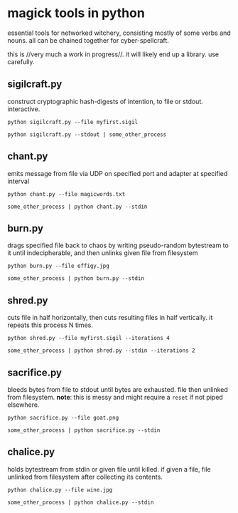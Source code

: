magick tools in python
======================

essential tools for networked witchery, consisting mostly of some verbs and nouns.
all can be chained together for cyber-spellcraft.

this is //very much a work in progress//. it will likely end up a library. use carefully.

sigilcraft.py
-------------
construct cryptographic hash-digests of intention, to file or stdout. interactive.

`python sigilcraft.py --file myfirst.sigil`

`python sigilcraft.py --stdout | some_other_process`

chant.py
--------
emits message from file via UDP on specified port and adapter at specified interval

`python chant.py --file magicwords.txt`

`some_other_process | python chant.py --stdin`

burn.py
-------
drags specified file back to chaos by writing pseudo-random bytestream to it until indecipherable, and then unlinks given file from filesystem

`python burn.py --file effigy.jpg`

`some_other_process | python burn.py --stdin`

shred.py
--------
cuts file in half horizontally, then cuts resulting files in half vertically. it repeats this process N times.

`python shred.py --file myfirst.sigil --iterations 4`

`some_other_process | python shred.py --stdin --iterations 2`

sacrifice.py
------------
bleeds bytes from file to stdout until bytes are exhausted. file then unlinked from filesystem. **note**: this is messy and might require a `reset` if not piped elsewhere.

`python sacrifice.py --file goat.png`

`some_other_process | python sacrifice.py --stdin`

chalice.py
----------
holds bytestream from stdin or given file until killed. if given a file, file unlinked from filesystem after collecting its contents.

`python chalice.py --file wine.jpg`

`some_other_process | python chalice.py --stdin`
